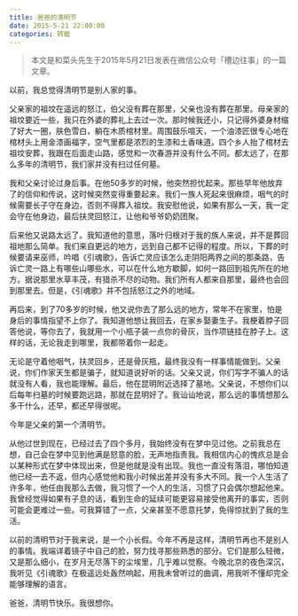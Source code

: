 ```yaml
---
title: 爸爸的清明节 
date: 2015-5-21 22:00:00
categories: 转载
---
```

> 本文是和菜头先生于2015年5月21日发表在微信公众号「槽边往事」的一篇文章。

以前，我总觉得清明节是别人家的事。

父亲家的祖坟在遥远的怒江，伯父没有葬在那里，父亲也没有葬在那里。母亲家的祖坟要近一些，我只在外婆的葬礼上去过一次。那时候我还小，只记得外婆身材缩了好大一圈，肤色雪白，躺在木质棺材里。周围鼓乐喧天，一个油漆匠很专心地在棺材头上用金漆画福字，空气里都是浓烈的生漆和土香味道。四个乡人抬了棺材去祖坟安葬，我跟在后面走山路，感觉和一次春游并没有什么不同。都太远了，在那么多年的清明节，我们家并没有扫过任何墓。

<!--more-->

我和父亲讨论过身后事。在他50多岁的时候，他突然担忧起来。那些早年他放弃了的信仰和传说，这时候突然变得重要起来。我们一族人死起来很麻烦，咽气的时候需要长子守在身边，否则不得葬入祖坟。我安慰他说，如果有那么一天，我一定会守在他身边，最后扶灵回怒江，让他和爷爷奶奶团聚。

后来他又说路太远了。我知道他的意思，落叶归根对于我的族人来说，并不是葬回祖地那么简单。我们来自更远的地方，远到自己都不记得的程度。所以，下葬的时候要请来巫师，吟唱《引魂歌》，告诉亡灵应该怎么走阴阳两界之间的那条路，告诉亡灵一路上有哪些山哪些水，可以在什么地方歇脚，如何一路回到祖先所在的地方。据说那里水草丰茂，有猎杀不尽的动物。我们所有人都来自那里，最终也会回到那里去。但是，《引魂歌》并不包括怒江之外的地域。

再后来，到了70多岁的时候，他又说你去了那么远的地方，常年不在家里，怕是身后的事情指望不上你了。我知道他想让我回去，在家乡娶妻生子。我梗着脖子回答他说，等你去了，我就用一个小瓶子装一点你的骨灰，当作项链挂在脖子上。这样的话，无论我走到哪里，我都带着你一起走。

无论是守着他咽气，扶灵回乡，还是骨灰瓶，最终我没有一样事情能做到。父亲说，你们作家天生都是骗子，就知道说好听的话。父亲又说，你们写字不骗人的话就没有人看，我也能理解。最后，他在昆明附近选择了墓地。父亲说，不想你们以后每年扫墓的时候要跑远路，那就在昆明好了。我讪讪地说，那么远的事情想那么多干什么，还早，都还早得很呢。

今年是父亲的第一个清明节。

从他过世到现在，已经过去了四个多月，我始终没有在梦中见过他。之前我总在想，自己会在梦中见到他满是怒意的脸，无声地指责我。我相信内心的愧疚总是会以某种形式在梦中体现出来，但是他就是没有出现。我也一直没有落泪，哪怕知道他已经一去不返，但内心感觉他和我小时候出差并没有多大不同。我一个人生活了许多年，他任由我那么去做，我习惯了一个人的生活，习惯了只会偶尔想起他来。我曾经觉得如果有子息的话，看到生命的延续可能更容易接受他离开的事实，否则可能会更难过一些。可我算错了一点，父亲甚至不愿意托梦，免得惊扰到了我的生活。

以前的清明节对于我来说，是一个小长假。今年不再是这样，清明节再也不是别人的事情。我端详着镜子中自己的脸，努力找寻那些熟悉的部分。它们是那么轻微，又是那么细小，在岁月无尽落下的尘埃里，几乎难以觉察。今晚北京的夜色深沉，我听见《引魂歌》在极遥远处轰然响起，用我未曾听过的曲调，用我听不懂却完全能够理解的语言。

爸爸，清明节快乐。我很想你。